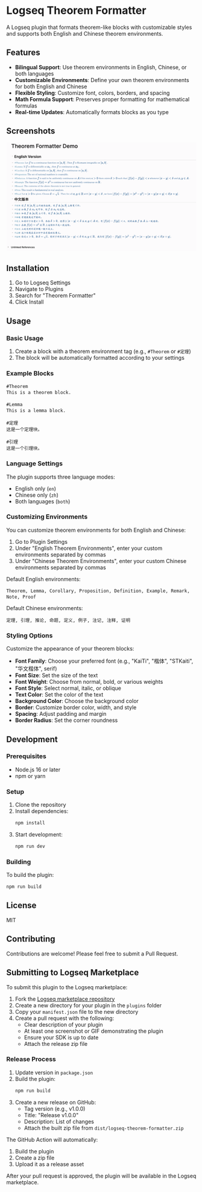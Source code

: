 # Logseq Theorem Formatter

A Logseq plugin that formats theorem-like blocks with customizable styles and supports both English and Chinese theorem environments.

## Features

- **Bilingual Support**: Use theorem environments in English, Chinese, or both languages
- **Customizable Environments**: Define your own theorem environments for both English and Chinese
- **Flexible Styling**: Customize font, colors, borders, and spacing
- **Math Formula Support**: Preserves proper formatting for mathematical formulas
- **Real-time Updates**: Automatically formats blocks as you type

## Screenshots

![Theorem Formatter Demo](./assets/theorem-formatter-demo.png)

## Installation

1. Go to Logseq Settings
2. Navigate to Plugins
3. Search for "Theorem Formatter"
4. Click Install

## Usage

### Basic Usage

1. Create a block with a theorem environment tag (e.g., `#Theorem` or `#定理`)
2. The block will be automatically formatted according to your settings

### Example Blocks

```
#Theorem
This is a theorem block.

#Lemma
This is a lemma block.

#定理
这是一个定理块。

#引理
这是一个引理块。
```

### Language Settings

The plugin supports three language modes:
- English only (`en`)
- Chinese only (`zh`)
- Both languages (`both`)

### Customizing Environments

You can customize theorem environments for both English and Chinese:

1. Go to Plugin Settings
2. Under "English Theorem Environments", enter your custom environments separated by commas
3. Under "Chinese Theorem Environments", enter your custom Chinese environments separated by commas

Default English environments:
```
Theorem, Lemma, Corollary, Proposition, Definition, Example, Remark, Note, Proof
```

Default Chinese environments:
```
定理, 引理, 推论, 命题, 定义, 例子, 注记, 注释, 证明
```

### Styling Options

Customize the appearance of your theorem blocks:

- **Font Family**: Choose your preferred font (e.g., "KaiTi", "楷体", "STKaiti", "华文楷体", serif)
- **Font Size**: Set the size of the text
- **Font Weight**: Choose from normal, bold, or various weights
- **Font Style**: Select normal, italic, or oblique
- **Text Color**: Set the color of the text
- **Background Color**: Choose the background color
- **Border**: Customize border color, width, and style
- **Spacing**: Adjust padding and margin
- **Border Radius**: Set the corner roundness

## Development

### Prerequisites

- Node.js 16 or later
- npm or yarn

### Setup

1. Clone the repository
2. Install dependencies:
   ```bash
   npm install
   ```
3. Start development:
   ```bash
   npm run dev
   ```

### Building

To build the plugin:
```bash
npm run build
```

## License

MIT

## Contributing

Contributions are welcome! Please feel free to submit a Pull Request.

## Submitting to Logseq Marketplace

To submit this plugin to the Logseq marketplace:

1. Fork the [Logseq marketplace repository](https://github.com/logseq/logseq-plugin-samples)
2. Create a new directory for your plugin in the `plugins` folder
3. Copy your `manifest.json` file to the new directory
4. Create a pull request with the following:
   - Clear description of your plugin
   - At least one screenshot or GIF demonstrating the plugin
   - Ensure your SDK is up to date
   - Attach the release zip file

### Release Process

1. Update version in `package.json`
2. Build the plugin:
   ```bash
   npm run build
   ```
3. Create a new release on GitHub:
   - Tag version (e.g., v1.0.0)
   - Title: "Release v1.0.0"
   - Description: List of changes
   - Attach the built zip file from `dist/logseq-theorem-formatter.zip`

The GitHub Action will automatically:
1. Build the plugin
2. Create a zip file
3. Upload it as a release asset

After your pull request is approved, the plugin will be available in the Logseq marketplace.